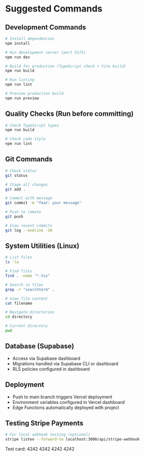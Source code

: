 # Suggested Commands

## Development Commands
```bash
# Install dependencies
npm install

# Run development server (port 5173)
npm run dev

# Build for production (TypeScript check + Vite build)
npm run build

# Run linting
npm run lint

# Preview production build
npm run preview
```

## Quality Checks (Run before committing)
```bash
# Check TypeScript types
npm run build

# Check code style
npm run lint
```

## Git Commands
```bash
# Check status
git status

# Stage all changes
git add .

# Commit with message
git commit -m "feat: your message"

# Push to remote
git push

# View recent commits
git log --oneline -10
```

## System Utilities (Linux)
```bash
# List files
ls -la

# Find files
find . -name "*.tsx"

# Search in files
grep -r "searchterm" .

# View file content
cat filename

# Navigate directories
cd directory

# Current directory
pwd
```

## Database (Supabase)
- Access via Supabase dashboard
- Migrations handled via Supabase CLI or dashboard
- RLS policies configured in dashboard

## Deployment
- Push to main branch triggers Vercel deployment
- Environment variables configured in Vercel dashboard
- Edge Functions automatically deployed with project

## Testing Stripe Payments
```bash
# For local webhook testing (optional)
stripe listen --forward-to localhost:3000/api/stripe-webhook
```
Test card: 4242 4242 4242 4242